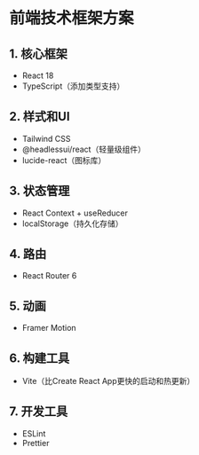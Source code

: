 # 前端技术框架方案

## 1. 核心框架
- React 18
- TypeScript（添加类型支持）

## 2. 样式和UI
- Tailwind CSS
- @headlessui/react（轻量级组件）
- lucide-react（图标库）

## 3. 状态管理
- React Context + useReducer
- localStorage（持久化存储）

## 4. 路由
- React Router 6

## 5. 动画
- Framer Motion

## 6. 构建工具
- Vite（比Create React App更快的启动和热更新）

## 7. 开发工具
- ESLint
- Prettier
